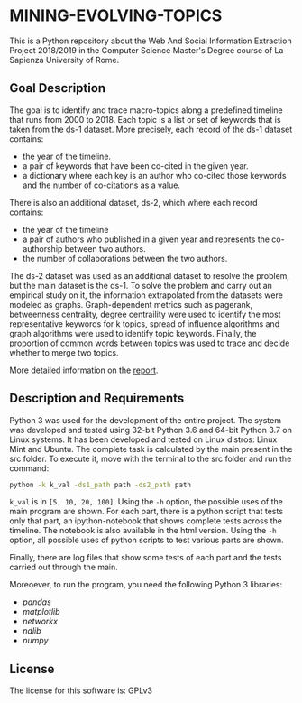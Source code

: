 # MINING-EVOLVING-TOPICS

This is a Python repository about the Web And Social Information Extraction Project 2018/2019 in the Computer Science Master's Degree course of La Sapienza University of Rome.

## Goal Description ##

The goal is to identify and trace macro-topics along a predefined timeline that runs from 2000 to 2018. Each topic is a list or set of keywords that is taken from the ds-1 dataset. More precisely, each record of the ds-1 dataset contains:

* the year of the timeline.
* a pair of keywords that have been co-cited in the given year.
* a dictionary where each key is an author who co-cited those keywords and the number of co-citations as a value.

There is also an additional dataset, ds-2, which where each record contains:

* the year of the timeline
* a pair of authors who published in a given year and represents the co-authorship between two authors. 
* the number of collaborations between the two authors.

The ds-2 dataset was used as an additional dataset to resolve the problem, but the main dataset is the ds-1. To solve the problem and carry out an empirical study on it, the information extrapolated from the datasets were modeled as graphs. Graph-dependent metrics such as pagerank, betweenness centrality, degree centraility were used to identify the most representative keywords for k topics, spread of influence algorithms and graph algorithms were used to identify topic keywords. Finally, the proportion of common words between topics was used to trace and decide whether to merge two topics. 

More detailed information on the [report](./report.pdf).


## Description and Requirements ##

Python 3 was used for the development of the entire project. The system was developed and tested using 32-bit Python 3.6 and 64-bit Python 3.7 on Linux systems. It has been developed and tested on Linux distros: Linux Mint and Ubuntu. The complete task is calculated by the main present in the src folder. To execute it, move with the terminal to the src folder and run the command:

```sh
python -k k_val -ds1_path path -ds2_path path
```

`k_val` is in `[5, 10, 20, 100]`. Using the `-h` option, the possible uses of the main program are shown. For each part, there is a python script that tests only that part, an ipython-notebook that shows complete tests across the timeline. The notebook is also available in the html version. Using the `-h` option, all possible uses of python scripts to test various parts are shown.

Finally, there are log files that show some tests of each part and the tests carried out through the main.

Moreoever, to run the program, you need the following Python 3 libraries: 

* *pandas*
* *matplotlib*
* *networkx*
* *ndlib*
* *numpy*


## License ##

The license for this software is: GPLv3
